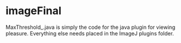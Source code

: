 # imageFinal

MaxThreshold_.java is simply the code for the java plugin for viewing pleasure. Everything else needs placed in the ImageJ plugins folder.
